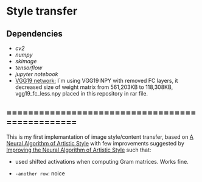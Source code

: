 # Style transfer
## Dependencies
* *cv2*
* *numpy*
* *skimage*
* *tensorflow*
* *jupyter notebook*
* [VGG19 network:](https://github.com/machrisaa/tensorflow-vgg) I`m using VGG19 NPY with removed FC layers, it decreased size of weight matrix from  561,203KB to 118,308KB, vgg19_fc_less.npy placed in this repository in rar file.

## ================================================
  This is my first implemantation of image style/content transfer, based on [A Neural Algorithm of Artistic Style](https://arxiv.org/abs/1508.06576) with few improvements suggested by [Improving the Neural Algorithm of Artistic Style](https://arxiv.org/abs/1605.04603) such that: 
* used shifted activations when computing Gram matrices. Works fine.

* `-another row`: noice
